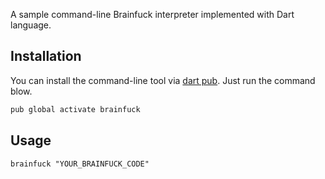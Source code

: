 A sample command-line Brainfuck interpreter implemented with Dart language.

## Installation

You can install the command-line tool via [dart pub](https://pub.dev/). Just run the command blow.

```sh
pub global activate brainfuck
```

## Usage

```
brainfuck "YOUR_BRAINFUCK_CODE"
```
